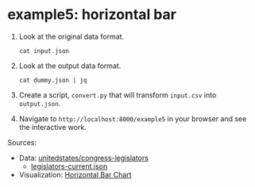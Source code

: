 # example5: horizontal bar

1. Look at the original data format.

    ```
    cat input.json
    ```

2. Look at the output data format.

    ```
    cat dummy.json | jq
    ```

3. Create a script, `convert.py` that will transform `input.csv` into `output.json`.

4. Navigate to `http://localhost:8000/example5` in your browser and see the interactive work.

Sources:
- Data: [unitedstates/congress-legislators](https://github.com/unitedstates/congress-legislators)
	- [legislators-current.json](https://theunitedstates.io/congress-legislators/legislators-current.json)
- Visualization: [Horizontal Bar Chart](https://bl.ocks.org/hrecht/f84012ee860cb4da66331f18d588eee3)
